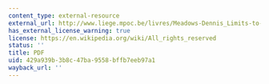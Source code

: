 ```yaml
---
content_type: external-resource
external_url: http://www.liege.mpoc.be/livres/Meadows-Dennis_Limits-to-growth_A-synopsis-28p_2004.pdf
has_external_license_warning: true
license: https://en.wikipedia.org/wiki/All_rights_reserved
status: ''
title: PDF
uid: 429a939b-3b8c-47ba-9558-bffb7eeb97a1
wayback_url: ''
---
```

